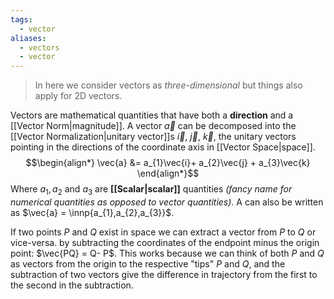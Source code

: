 ```yaml
---
tags:
  - vector
aliases:
  - vectors
  - vector
---
```

>In here we consider vectors as *three-dimensional* but things also apply for 2D vectors.

Vectors are mathematical quantities that have both a **direction** and a [[Vector Norm|magnitude]]. A vector $\vec{a}$ can be decomposed into the [[Vector Normalization|unitary vector]]s $\vec{i}$, $\vec{j}$, $\vec{k}$, the unitary vectors pointing in the directions of the coordinate axis in [[Vector Space|space]].
$$\begin{align*}
\vec{a} &= a_{1}\vec{i}+ a_{2}\vec{j} + a_{3}\vec{k}
\end{align*}$$
Where $a_{1},a_{2}$ and $a_3$ are **[[Scalar|scalar]]** quantities *(fancy name for numerical quantities as opposed to vector quantities)*. A can also be written as $\vec{a} = \innp{a_{1},a_{2},a_{3}}$. 

If two points $P$ and $Q$ exist in space we can extract a vector from $P$ to $Q$ or vice-versa. by subtracting the coordinates of the endpoint minus the origin point: $\vec{PQ} = Q- P$. This works because we can think of both $P$ and $Q$ as vectors from the origin to the respective "tips" $P$ and $Q$, and the subtraction of two vectors give the difference in trajectory from the first to the second in the subtraction.